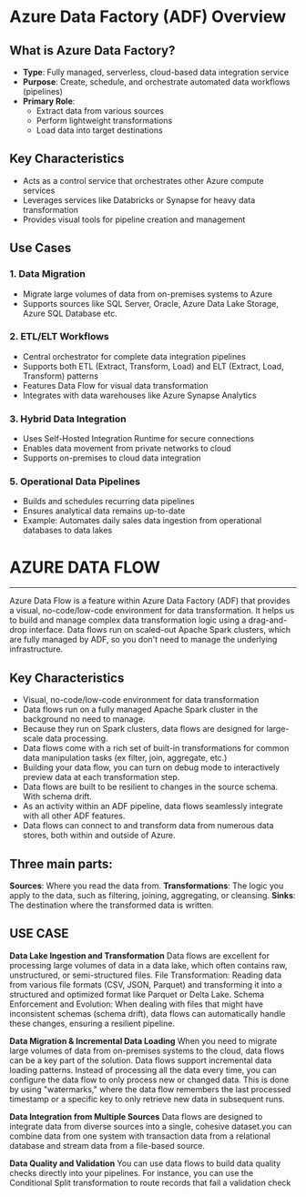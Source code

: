 # Azure Data Factory (ADF) Overview

## What is Azure Data Factory?
- **Type**: Fully managed, serverless, cloud-based data integration service
- **Purpose**: Create, schedule, and orchestrate automated data workflows (pipelines)
- **Primary Role**: 
  - Extract data from various sources
  - Perform lightweight transformations
  - Load data into target destinations

## Key Characteristics
- Acts as a control service that orchestrates other Azure compute services
- Leverages services like Databricks or Synapse for heavy data transformation
- Provides visual tools for pipeline creation and management

## Use Cases

### 1. Data Migration
- Migrate large volumes of data from on-premises systems to Azure
- Supports sources like SQL Server, Oracle, Azure Data Lake Storage, Azure SQL Database etc.

### 2. ETL/ELT Workflows
- Central orchestrator for complete data integration pipelines
- Supports both ETL (Extract, Transform, Load) and ELT (Extract, Load, Transform) patterns
- Features Data Flow for visual data transformation
- Integrates with data warehouses like Azure Synapse Analytics

### 3. Hybrid Data Integration
- Uses Self-Hosted Integration Runtime for secure connections
- Enables data movement from private networks to cloud
- Supports on-premises to cloud data integration

### 5. Operational Data Pipelines
- Builds and schedules recurring data pipelines
- Ensures analytical data remains up-to-date
- Example: Automates daily sales data ingestion from operational databases to data lakes


# AZURE DATA FLOW
----------------

Azure Data Flow is a feature within Azure Data Factory (ADF) that provides a visual, no-code/low-code environment for 
data transformation. It helps us to build and manage complex data transformation logic using a drag-and-drop interface. 
Data flows run on scaled-out Apache Spark clusters, which are fully managed by ADF, so you don't need to manage 
the underlying infrastructure.


## Key Characteristics
- Visual, no-code/low-code environment for data transformation
- Data flows run on a fully managed Apache Spark cluster in the background no need to manage.
- Because they run on Spark clusters, data flows are designed for large-scale data processing.
-  Data flows come with a rich set of built-in transformations for common data manipulation tasks 
   (ex filter, join, aggregate, etc.)
- Building your data flow, you can turn on debug mode to interactively preview data at each transformation step.
- Data flows are built to be resilient to changes in the source schema. With schema drift.
- As an activity within an ADF pipeline, data flows seamlessly integrate with all other ADF features.
- Data flows can connect to and transform data from numerous data stores, both within and outside of Azure. 




## Three main parts:

**Sources**: Where you read the data from.
**Transformations**: The logic you apply to the data, such as filtering, joining, aggregating, or cleansing.
**Sinks**: The destination where the transformed data is written.


## USE CASE

**Data Lake Ingestion and Transformation**
Data flows are excellent for processing large volumes of data in a data lake, which often contains raw, unstructured, 
or semi-structured files.
File Transformation: Reading data from various file formats (CSV, JSON, Parquet) and transforming it into a structured 
and optimized format like Parquet or Delta Lake.
Schema Enforcement and Evolution: When dealing with files that might have inconsistent schemas (schema drift), data 
flows can automatically handle these changes, ensuring a resilient pipeline.

**Data Migration & Incremental Data Loading**
When you need to migrate large volumes of data from on-premises systems to the cloud, data flows can be a key part 
of the solution. Data flows support incremental data loading patterns. Instead of processing all the data every time, 
you can configure the data flow to only process new or changed data. This is done by using "watermarks," where the data 
flow remembers the last processed timestamp or a specific key to only retrieve new data in subsequent runs. 

**Data Integration from Multiple Sources**
Data flows are designed to integrate data from diverse sources into a single, cohesive dataset.you can combine data from 
one system with transaction data from a relational database and stream data from a file-based source.

**Data Quality and Validation**
You can use data flows to build data quality checks directly into your pipelines. For instance, you can use the 
Conditional Split transformation to route records that fail a validation check


